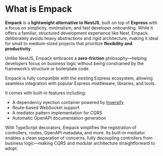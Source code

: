 # What is Empack

**Empack** is a **lightweight alternative to NestJS**, built on top of **Express** with a focus on simplicity, minimalism, and fast developer onboarding. While it offers a familiar, structured development experience like Nest, Empack deliberately avoids heavy abstractions and rigid architecture, making it ideal for small to medium-sized projects that prioritize **flexibility and productivity**.

Unlike NestJS, Empack embraces a **zero-friction** philosophy—helping developers focus on business logic without being constrained by the framework’s structure or boilerplate code.

Empack is fully compatible with the existing Express ecosystem, allowing seamless integration with popular Express middleware, libraries, and tools.

It comes with built-in features including:

* A dependency injection container powered by [Inversify](https://github.com/inversify/InversifyJS)
* Route-based WebSocket support
* A mediator pattern implementation for CQRS
* Automatic OpenAPI documentation generation

With TypeScript decorators, Empack simplifies the registration of controllers, routes, OpenAPI metadata, and more. Its built-in mediator enables a clean separation of concerns, fully decoupling controllers from business logic—making CQRS and modular architecture straightforward to adopt.
